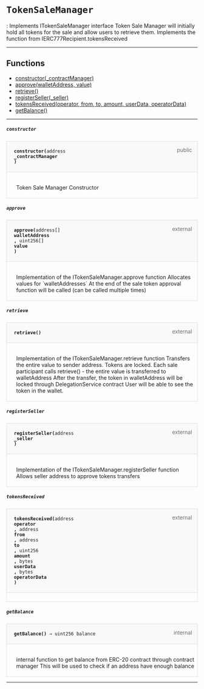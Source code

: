 # `TokenSaleManager`

 : Implements ITokenSaleManager interface 
Token Sale Manager will initially hold all tokens for the sale and allow users to retrieve them.
Implements the function from IERC777Recipient.tokensReceived 

--- 


## Functions

- [constructor(_contractManager)](#constructor)
- [approve(walletAddress, value)](#approve)
- [retrieve()](#retrieve)
- [registerSeller(_seller)](#registerSeller)
- [tokensReceived(operator, from, to, amount, userData, operatorData)](#tokensReceived)
- [getBalance()](#getBalance)

--- 




##### `constructor`

<div class="funcnameconstructor contract-function">
<h4 id="constructor">
<code>constructor(<span class="var-type">address</span>
_contractManager
)<span class="var-type"></span></code>
<span class="item">public</span>
</h4>
<div class="description">

 <p> Token Sale Manager Constructor
 </p>
</div>
</div>

##### `approve`

<div class="funcnameapprove contract-function">
<h4 id="approve">
<code>approve(<span class="var-type">address[]</span>
walletAddress
, <span class="var-type">uint256[]</span>
value
)<span class="var-type"></span></code>
<span class="item">external</span>
</h4>
<div class="description">

 <p> Implementation of the ITokenSaleManager.approve function 
Allocates values for `walletAddresses` 
At the end of the sale token approval function will be called (can be called multiple times) 
 </p>
</div>
</div>

##### `retrieve`

<div class="funcnameretrieve contract-function">
<h4 id="retrieve">
<code>retrieve()<span class="var-type"></span></code>
<span class="item">external</span>
</h4>
<div class="description">

 <p> Implementation of the ITokenSaleManager.retrieve function 
Transfers the entire value to sender address. Tokens are locked. 
Each sale participant calls retrieve() - the entire value is transferred to walletAddress
After the transfer, the token in walletAddress will be locked through DelegationService contract
User will be able to see the token in the wallet. </p>
</div>
</div>

##### `registerSeller`

<div class="funcnameregisterSeller contract-function">
<h4 id="registerSeller">
<code>registerSeller(<span class="var-type">address</span>
_seller
)<span class="var-type"></span></code>
<span class="item">external</span>
</h4>
<div class="description">

 <p> Implementation of the ITokenSaleManager.registerSeller function 
Allows seller address to approve tokens transfers
 </p>
</div>
</div>

##### `tokensReceived`

<div class="funcnametokensReceived contract-function">
<h4 id="tokensReceived">
<code>tokensReceived(<span class="var-type">address</span>
operator
, <span class="var-type">address</span>
from
, <span class="var-type">address</span>
to
, <span class="var-type">uint256</span>
amount
, <span class="var-type">bytes</span>
userData
, <span class="var-type">bytes</span>
operatorData
)<span class="var-type"></span></code>
<span class="item">external</span>
</h4>
<div class="description">


</div>
</div>

##### `getBalance`

<div class="funcnamegetBalance contract-function">
<h4 id="getBalance">
<code>getBalance()<span class="var-type"> → uint256 balance</span></code>
<span class="item">internal</span>
</h4>
<div class="description">

 <p> internal function to get balance from ERC-20 contract through contract manager 
This will be used to check if an address have enough balance
 </p>
</div>
</div>

--- 


<style>
    .contract-function {
        border-radius: var(--border-radius);
        border: solid 1px #ddd;
        max-width: 90vw;
        padding: 0;
        margin-top: 1em;
        margin-bottom: 1em;
        word-wrap: break-word;
    }

    .contract-function h4 {
        display: -webkit-box;
        display: -ms-flexbox;
        display: flex;
        -webkit-box-orient: horizontal;
        -webkit-box-direction: normal;
        -ms-flex-direction: row;
        flex-direction: row;
        -webkit-box-pack: justify;
        -ms-flex-pack: justify;
        justify-content: space-between;
        -ms-flex-line-pack: start;
        align-content: flex-start;
        padding: 0;
        margin: 1em;
        margin-bottom: 2em;
        position: relative;
        font-size: inherit;
    }

    .contract-function h4::before {
        content: "";
        display: block;
        position: absolute;
        height: 100%;
        width: 100%;
        -webkit-box-sizing: content-box;
        box-sizing: content-box;
        padding: 1em;
        margin: -1em;
        z-index: -10;
        background-color: #f9f9fa;
        border-bottom: solid 1px #ddd;
    }
    .anchor {
        display: inline-block;
        height: 1em;
        margin-left: -25px;
        opacity: 0;
        position: absolute;
        transition: opacity var(--transition-speed-sm) var(--transition-timing);
    }

    .contract-function h4 code {
        color: inherit;
        background-color: transparent;
        padding: 5px
    }

    .contract-function h4 .item {
        font-weight: 300;
        opacity: .8;
    }

    .contract-function .description{
        margin-left: 20px;
        padding: 5px
    }

    .contract-function .var-type {
         font-weight: 300;
    }
</style>